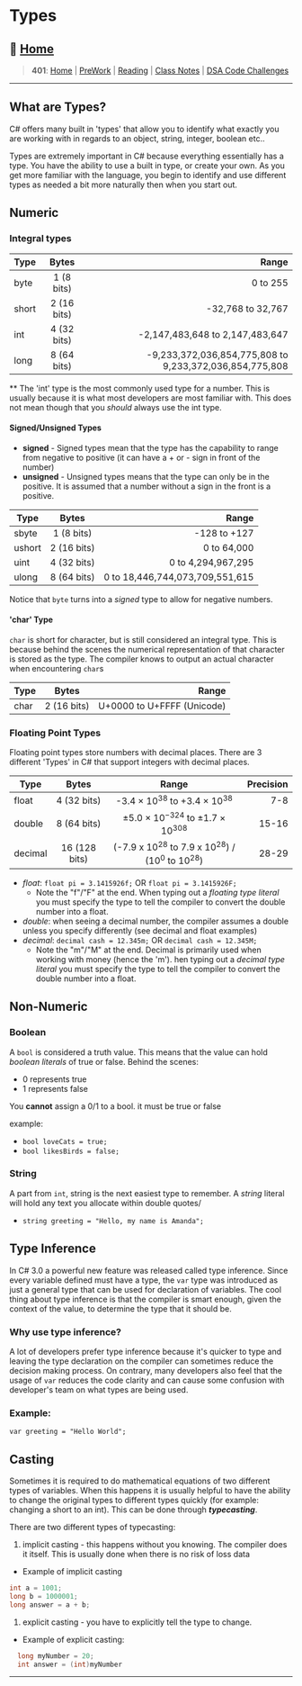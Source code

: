 # Types

## 🏡 [**Home**](https://mistidinzy.github.io/ReadingNotes/)

> **401**: [Home](https://bit.ly/3EcMrF6)
|
[PreWork](https://bit.ly/3jzkAa1)
|
[Reading](https://bit.ly/3b8DLDc)
|
[Class Notes](https://bit.ly/3Eglbpb)
|
[DSA Code Challenges](https://bit.ly/3GjNoNG)
>

---

## What are Types?

C# offers many built in 'types' that allow you to identify what exactly you are
working with in regards to an object, string, integer, boolean etc..

Types are extremely important in C# because everything essentially has a type. You have the ability to use
a built in type, or create your own. As you get more familiar with the language, you begin to identify and use different
types as needed a bit more naturally then when you start out.

## Numeric

### Integral types

Type  | Bytes | Range |
 ------------ | :-----------: | -----------: |
byte       | 1 (8 bits) | 0 to 255 |
short       | 2 (16 bits) | -32,768 to 32,767 |
int       | 4 (32 bits) | -2,147,483,648 to 2,147,483,647 |
long       | 8 (64 bits) | -9,233,372,036,854,775,808 to 9,233,372,036,854,775,808 |

** The 'int' type is the most commonly used type for a number. This is usually because it is what most
developers are most familiar with. This does not mean though that you *should* always use the int type.

#### Signed/Unsigned Types

- **signed** - Signed types mean that the type has the capability to range from negative to positive (it can have a + or - sign in front of the number)
- **unsigned** - Unsigned types means that the type can only be in the positive. It is assumed that a number without a sign in the front is a positive.

Type  | Bytes | Range |
 ------------ | :-----------: | -----------: |
sbyte       | 1 (8 bits) | -128 to +127 |
ushort       | 2 (16 bits) | 0 to 64,000 |
uint       | 4 (32 bits) | 0 to 4,294,967,295 |
ulong       | 8 (64 bits) | 0 to 18,446,744,073,709,551,615 |

Notice that `byte` turns into a *signed* type to allow for negative numbers.

#### 'char' Type

`char` is short for character, but is still considered an integral type. This is because behind the scenes the numerical representation of that
character is stored as the type. The compiler knows to output an actual character when encountering `char`s

Type  | Bytes | Range |
 ------------ | :-----------: | -----------: |
char       | 2 (16 bits) | U+0000 to U+FFFF (Unicode) |

### Floating Point Types

Floating point types store numbers with decimal places. There are 3 different 'Types' in C# that support integers with decimal places.

Type  | Bytes | Range | Precision
 ------------ | :-----------: | :-----------: | -----------:
float       | 4 (32 bits) | -3.4 × 10<sup>38</sup> to +3.4 × 10<sup>38</sup> | 7-8 |
double       | 8 (64 bits) | ±5.0 × 10<sup>−324</sup> to ±1.7 × 10<sup>308</sup> | 15-16 |
decimal       | 16 (128 bits) | (-7.9 x 10<sup>28</sup> to 7.9 x 10<sup>28</sup>) / (10<sup>0</sup> to 10<sup>28</sup>) | 28-29 |

- *float*: `float pi = 3.1415926f;` OR `float pi = 3.1415926F;`
  - Note the "f"/"F" at the end. When typing out a *floating type literal* you must specify the type to tell the compiler to convert the double number into a float.
- *double*: when seeing a decimal number, the compiler assumes a double unless you specify differently (see decimal and float examples)
- *decimal*: `decimal cash = 12.345m;` OR `decimal cash = 12.345M;`
  - Note the "m"/"M" at the end. Decimal is primarily used when working with money (hence the 'm').  hen typing out a *decimal type literal* you must specify the type to tell the compiler to convert the double number into a float.

## Non-Numeric

### Boolean

A `bool` is considered a truth value. This means that the value can hold *boolean literals* of true or false. Behind the scenes:

- 0 represents true
- 1 represents false

You **cannot** assign a 0/1 to a bool. it must be true or false

example:

- `bool loveCats = true;`
- `bool likesBirds = false;`

### String

A part from `int`, string is the next easiest type to remember. A *string* literal will hold any text you allocate within double quotes/

- `string greeting = "Hello, my name is Amanda";`

## Type Inference

In C# 3.0 a powerful new feature was released called type inference. Since every variable defined must have a type, the `var` type was introduced as just a general type that can be used for declaration of variables.
The cool thing about type inference is that the compiler is smart enough, given the context of the value, to determine the type that it should be.

### Why use type inference?

A lot of developers prefer type inference because it's quicker to type and leaving the type declaration on the compiler can sometimes reduce the decision making process.
On contrary, many developers also feel that the usage of `var` reduces the code clarity and can cause some confusion with developer's team on what types are being used.

### Example:

`var greeting = "Hello World";`

## Casting

Sometimes it is required to do mathematical equations of two different types of variables. When this happens it is usually helpful to have the ability to change
the original types to different types quickly (for example: changing a short to an int). This can be done through ***typecasting***.

There are two different types of typecasting:

1. implicit casting - this happens without you knowing. The compiler does it itself. This is usually done when there is no risk of loss data

- Example of implicit casting

 ```csharp
 int a = 1001;
 long b = 1000001;
 long answer = a + b;
 ```

1. explicit casting - you have to explicitly tell the type to change.

- Example of explicit casting:

```csharp
  long myNumber = 20;
  int answer = (int)myNumber
```

---
